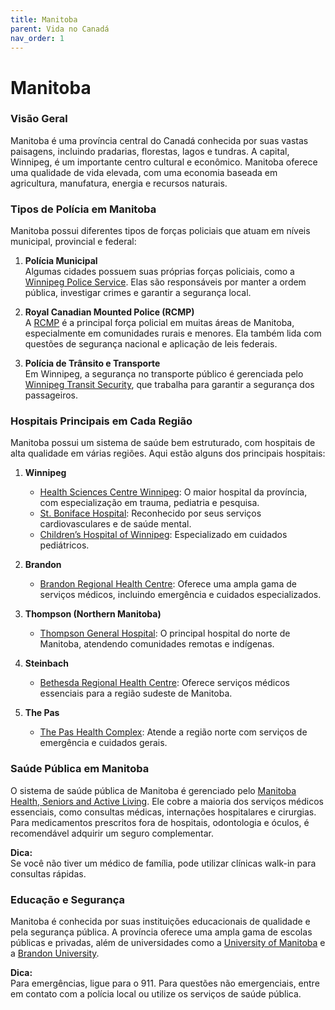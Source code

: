 ```yaml
---
title: Manitoba
parent: Vida no Canadá
nav_order: 1
---
```


# Manitoba

### Visão Geral

Manitoba é uma província central do Canadá conhecida por suas vastas paisagens, incluindo pradarias, florestas, lagos e tundras. A capital, Winnipeg, é um importante centro cultural e econômico. Manitoba oferece uma qualidade de vida elevada, com uma economia baseada em agricultura, manufatura, energia e recursos naturais.

### Tipos de Polícia em Manitoba

Manitoba possui diferentes tipos de forças policiais que atuam em níveis municipal, provincial e federal:

1. **Polícia Municipal**  
    Algumas cidades possuem suas próprias forças policiais, como a [Winnipeg Police Service](https://www.winnipeg.ca/police). Elas são responsáveis por manter a ordem pública, investigar crimes e garantir a segurança local.

2. **Royal Canadian Mounted Police (RCMP)**  
    A [RCMP](https://www.rcmp-grc.gc.ca) é a principal força policial em muitas áreas de Manitoba, especialmente em comunidades rurais e menores. Ela também lida com questões de segurança nacional e aplicação de leis federais.

3. **Polícia de Trânsito e Transporte**  
    Em Winnipeg, a segurança no transporte público é gerenciada pelo [Winnipeg Transit Security](https://winnipegtransit.com), que trabalha para garantir a segurança dos passageiros.

### Hospitais Principais em Cada Região

Manitoba possui um sistema de saúde bem estruturado, com hospitais de alta qualidade em várias regiões. Aqui estão alguns dos principais hospitais:

1. **Winnipeg**  
    - [Health Sciences Centre Winnipeg](https://hsc.mb.ca): O maior hospital da província, com especialização em trauma, pediatria e pesquisa.  
    - [St. Boniface Hospital](https://stbonifacehospital.ca): Reconhecido por seus serviços cardiovasculares e de saúde mental.  
    - [Children’s Hospital of Winnipeg](https://hsc.mb.ca/childrens-hospital): Especializado em cuidados pediátricos.

2. **Brandon**  
    - [Brandon Regional Health Centre](https://prairiemountainhealth.ca): Oferece uma ampla gama de serviços médicos, incluindo emergência e cuidados especializados.

3. **Thompson (Northern Manitoba)**  
    - [Thompson General Hospital](https://northernhealthregion.ca): O principal hospital do norte de Manitoba, atendendo comunidades remotas e indígenas.

4. **Steinbach**  
    - [Bethesda Regional Health Centre](https://www.southernhealth.ca): Oferece serviços médicos essenciais para a região sudeste de Manitoba.

5. **The Pas**  
    - [The Pas Health Complex](https://northernhealthregion.ca): Atende a região norte com serviços de emergência e cuidados gerais.

### Saúde Pública em Manitoba

O sistema de saúde pública de Manitoba é gerenciado pelo [Manitoba Health, Seniors and Active Living](https://www.gov.mb.ca/health). Ele cobre a maioria dos serviços médicos essenciais, como consultas médicas, internações hospitalares e cirurgias. Para medicamentos prescritos fora de hospitais, odontologia e óculos, é recomendável adquirir um seguro complementar.

**Dica:**  
Se você não tiver um médico de família, pode utilizar clínicas walk-in para consultas rápidas.

### Educação e Segurança

Manitoba é conhecida por suas instituições educacionais de qualidade e pela segurança pública. A província oferece uma ampla gama de escolas públicas e privadas, além de universidades como a [University of Manitoba](https://umanitoba.ca) e a [Brandon University](https://www.brandonu.ca).

**Dica:**  
Para emergências, ligue para o 911. Para questões não emergenciais, entre em contato com a polícia local ou utilize os serviços de saúde pública.
